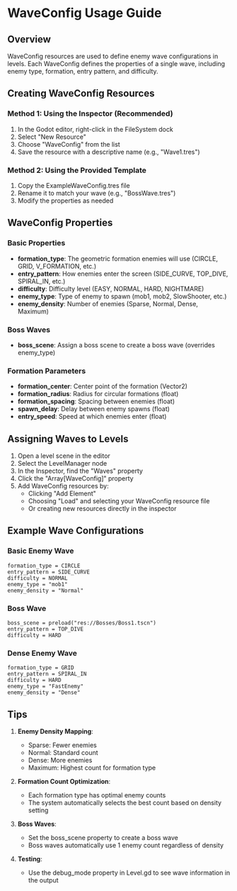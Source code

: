 # WaveConfig Usage Guide

## Overview
WaveConfig resources are used to define enemy wave configurations in levels. Each WaveConfig defines the properties of a single wave, including enemy type, formation, entry pattern, and difficulty.

## Creating WaveConfig Resources

### Method 1: Using the Inspector (Recommended)
1. In the Godot editor, right-click in the FileSystem dock
2. Select "New Resource"
3. Choose "WaveConfig" from the list
4. Save the resource with a descriptive name (e.g., "Wave1.tres")

### Method 2: Using the Provided Template
1. Copy the ExampleWaveConfig.tres file
2. Rename it to match your wave (e.g., "BossWave.tres")
3. Modify the properties as needed

## WaveConfig Properties

### Basic Properties
- **formation_type**: The geometric formation enemies will use (CIRCLE, GRID, V_FORMATION, etc.)
- **entry_pattern**: How enemies enter the screen (SIDE_CURVE, TOP_DIVE, SPIRAL_IN, etc.)
- **difficulty**: Difficulty level (EASY, NORMAL, HARD, NIGHTMARE)
- **enemy_type**: Type of enemy to spawn (mob1, mob2, SlowShooter, etc.)
- **enemy_density**: Number of enemies (Sparse, Normal, Dense, Maximum)

### Boss Waves
- **boss_scene**: Assign a boss scene to create a boss wave (overrides enemy_type)

### Formation Parameters
- **formation_center**: Center point of the formation (Vector2)
- **formation_radius**: Radius for circular formations (float)
- **formation_spacing**: Spacing between enemies (float)
- **spawn_delay**: Delay between enemy spawns (float)
- **entry_speed**: Speed at which enemies enter (float)

## Assigning Waves to Levels

1. Open a level scene in the editor
2. Select the LevelManager node
3. In the Inspector, find the "Waves" property
4. Click the "Array[WaveConfig]" property
5. Add WaveConfig resources by:
   - Clicking "Add Element"
   - Choosing "Load" and selecting your WaveConfig resource file
   - Or creating new resources directly in the inspector

## Example Wave Configurations

### Basic Enemy Wave
```
formation_type = CIRCLE
entry_pattern = SIDE_CURVE
difficulty = NORMAL
enemy_type = "mob1"
enemy_density = "Normal"
```

### Boss Wave
```
boss_scene = preload("res://Bosses/Boss1.tscn")
entry_pattern = TOP_DIVE
difficulty = HARD
```

### Dense Enemy Wave
```
formation_type = GRID
entry_pattern = SPIRAL_IN
difficulty = HARD
enemy_type = "FastEnemy"
enemy_density = "Dense"
```

## Tips

1. **Enemy Density Mapping**:
   - Sparse: Fewer enemies
   - Normal: Standard count
   - Dense: More enemies
   - Maximum: Highest count for formation type

2. **Formation Count Optimization**:
   - Each formation type has optimal enemy counts
   - The system automatically selects the best count based on density setting

3. **Boss Waves**:
   - Set the boss_scene property to create a boss wave
   - Boss waves automatically use 1 enemy count regardless of density

4. **Testing**:
   - Use the debug_mode property in Level.gd to see wave information in the output
